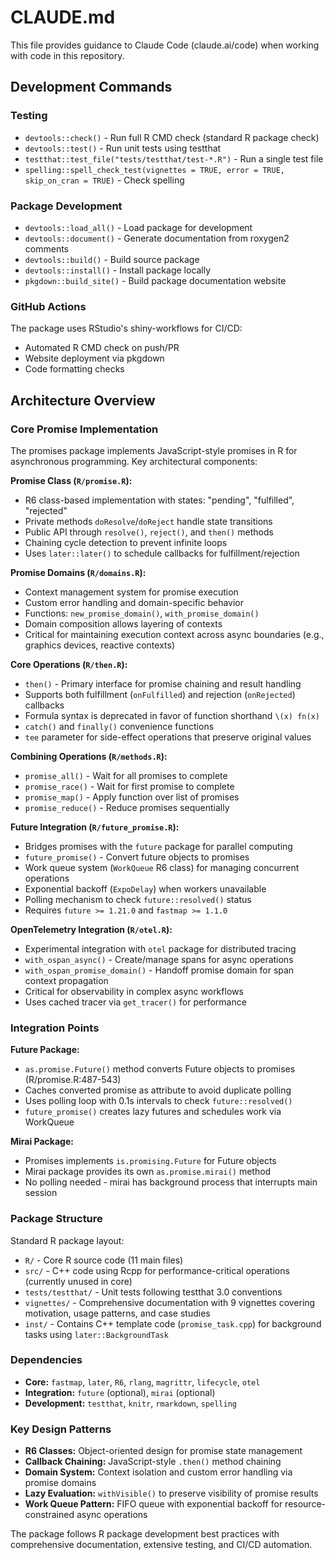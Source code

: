 # CLAUDE.md

This file provides guidance to Claude Code (claude.ai/code) when working with code in this repository.

## Development Commands

### Testing
- `devtools::check()` - Run full R CMD check (standard R package check)
- `devtools::test()` - Run unit tests using testthat
- `testthat::test_file("tests/testthat/test-*.R")` - Run a single test file
- `spelling::spell_check_test(vignettes = TRUE, error = TRUE, skip_on_cran = TRUE)` - Check spelling

### Package Development
- `devtools::load_all()` - Load package for development
- `devtools::document()` - Generate documentation from roxygen2 comments
- `devtools::build()` - Build source package
- `devtools::install()` - Install package locally
- `pkgdown::build_site()` - Build package documentation website

### GitHub Actions
The package uses RStudio's shiny-workflows for CI/CD:
- Automated R CMD check on push/PR
- Website deployment via pkgdown
- Code formatting checks

## Architecture Overview

### Core Promise Implementation
The promises package implements JavaScript-style promises in R for asynchronous programming. Key architectural components:

**Promise Class (`R/promise.R`):**
- R6 class-based implementation with states: "pending", "fulfilled", "rejected"
- Private methods `doResolve`/`doReject` handle state transitions
- Public API through `resolve()`, `reject()`, and `then()` methods
- Chaining cycle detection to prevent infinite loops
- Uses `later::later()` to schedule callbacks for fulfillment/rejection

**Promise Domains (`R/domains.R`):**
- Context management system for promise execution
- Custom error handling and domain-specific behavior
- Functions: `new_promise_domain()`, `with_promise_domain()`
- Domain composition allows layering of contexts
- Critical for maintaining execution context across async boundaries (e.g., graphics devices, reactive contexts)

**Core Operations (`R/then.R`):**
- `then()` - Primary interface for promise chaining and result handling
- Supports both fulfillment (`onFulfilled`) and rejection (`onRejected`) callbacks
- Formula syntax is deprecated in favor of function shorthand `\(x) fn(x)`
- `catch()` and `finally()` convenience functions
- `tee` parameter for side-effect operations that preserve original values

**Combining Operations (`R/methods.R`):**
- `promise_all()` - Wait for all promises to complete
- `promise_race()` - Wait for first promise to complete
- `promise_map()` - Apply function over list of promises
- `promise_reduce()` - Reduce promises sequentially

**Future Integration (`R/future_promise.R`):**
- Bridges promises with the `future` package for parallel computing
- `future_promise()` - Convert future objects to promises
- Work queue system (`WorkQueue` R6 class) for managing concurrent operations
- Exponential backoff (`ExpoDelay`) when workers unavailable
- Polling mechanism to check `future::resolved()` status
- Requires `future >= 1.21.0` and `fastmap >= 1.1.0`

**OpenTelemetry Integration (`R/otel.R`):**
- Experimental integration with `otel` package for distributed tracing
- `with_ospan_async()` - Create/manage spans for async operations
- `with_ospan_promise_domain()` - Handoff promise domain for span context propagation
- Critical for observability in complex async workflows
- Uses cached tracer via `get_tracer()` for performance

### Integration Points

**Future Package:**
- `as.promise.Future()` method converts Future objects to promises (R/promise.R:487-543)
- Caches converted promise as attribute to avoid duplicate polling
- Uses polling loop with 0.1s intervals to check `future::resolved()`
- `future_promise()` creates lazy futures and schedules work via WorkQueue

**Mirai Package:**
- Promises implements `is.promising.Future` for Future objects
- Mirai package provides its own `as.promise.mirai()` method
- No polling needed - mirai has background process that interrupts main session

### Package Structure
Standard R package layout:
- `R/` - Core R source code (11 main files)
- `src/` - C++ code using Rcpp for performance-critical operations (currently unused in core)
- `tests/testthat/` - Unit tests following testthat 3.0 conventions
- `vignettes/` - Comprehensive documentation with 9 vignettes covering motivation, usage patterns, and case studies
- `inst/` - Contains C++ template code (`promise_task.cpp`) for background tasks using `later::BackgroundTask`

### Dependencies
- **Core:** `fastmap`, `later`, `R6`, `rlang`, `magrittr`, `lifecycle`, `otel`
- **Integration:** `future` (optional), `mirai` (optional)
- **Development:** `testthat`, `knitr`, `rmarkdown`, `spelling`

### Key Design Patterns
- **R6 Classes:** Object-oriented design for promise state management
- **Callback Chaining:** JavaScript-style `.then()` method chaining
- **Domain System:** Context isolation and custom error handling via promise domains
- **Lazy Evaluation:** `withVisible()` to preserve visibility of promise results
- **Work Queue Pattern:** FIFO queue with exponential backoff for resource-constrained async operations

The package follows R package development best practices with comprehensive documentation, extensive testing, and CI/CD automation.
